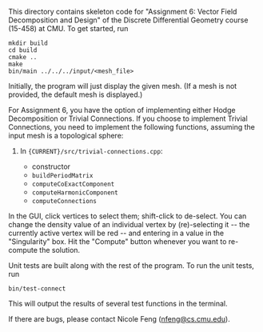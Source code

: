 This directory contains skeleton code for "Assignment 6: Vector Field Decomposition and Design" of the Discrete Differential Geometry course (15-458) at CMU. To get started, run

```
mkdir build
cd build
cmake ..
make
bin/main ../../../input/<mesh_file>
```

Initially, the program will just display the given mesh. (If a mesh is not provided, the default mesh is displayed.) 

For Assignment 6, you have the option of implementing either Hodge Decomposition or Trivial Connections. If you choose to implement Trivial Connections, you need to implement the following functions, assuming the input mesh is a topological sphere:
1. In `{CURRENT}/src/trivial-connections.cpp`:
	
	* constructor
	* `buildPeriodMatrix`
	* `computeCoExactComponent`
	* `computeHarmonicComponent`
	* `computeConnections`

In the GUI, click vertices to select them; shift-click to de-select. You can change the density value of an individual vertex by (re)-selecting it -- the currently active vertex will be red -- and entering in a value in the "Singularity" box. Hit the "Compute" button whenever you want to re-compute the solution.

Unit tests are built along with the rest of the program. To run the unit tests, run
```
bin/test-connect
```
This will output the results of several test functions in the terminal.

If there are bugs, please contact Nicole Feng (nfeng@cs.cmu.edu).